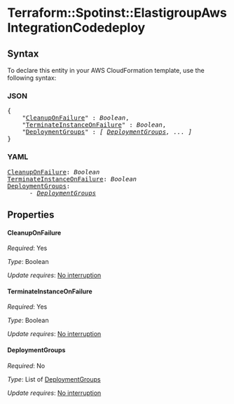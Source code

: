 # Terraform::Spotinst::ElastigroupAws IntegrationCodedeploy

## Syntax

To declare this entity in your AWS CloudFormation template, use the following syntax:

### JSON

<pre>
{
    "<a href="#cleanuponfailure" title="CleanupOnFailure">CleanupOnFailure</a>" : <i>Boolean</i>,
    "<a href="#terminateinstanceonfailure" title="TerminateInstanceOnFailure">TerminateInstanceOnFailure</a>" : <i>Boolean</i>,
    "<a href="#deploymentgroups" title="DeploymentGroups">DeploymentGroups</a>" : <i>[ <a href="integrationcodedeploy-deploymentgroups.md">DeploymentGroups</a>, ... ]</i>
}
</pre>

### YAML

<pre>
<a href="#cleanuponfailure" title="CleanupOnFailure">CleanupOnFailure</a>: <i>Boolean</i>
<a href="#terminateinstanceonfailure" title="TerminateInstanceOnFailure">TerminateInstanceOnFailure</a>: <i>Boolean</i>
<a href="#deploymentgroups" title="DeploymentGroups">DeploymentGroups</a>: <i>
      - <a href="integrationcodedeploy-deploymentgroups.md">DeploymentGroups</a></i>
</pre>

## Properties

#### CleanupOnFailure

_Required_: Yes

_Type_: Boolean

_Update requires_: [No interruption](https://docs.aws.amazon.com/AWSCloudFormation/latest/UserGuide/using-cfn-updating-stacks-update-behaviors.html#update-no-interrupt)

#### TerminateInstanceOnFailure

_Required_: Yes

_Type_: Boolean

_Update requires_: [No interruption](https://docs.aws.amazon.com/AWSCloudFormation/latest/UserGuide/using-cfn-updating-stacks-update-behaviors.html#update-no-interrupt)

#### DeploymentGroups

_Required_: No

_Type_: List of <a href="integrationcodedeploy-deploymentgroups.md">DeploymentGroups</a>

_Update requires_: [No interruption](https://docs.aws.amazon.com/AWSCloudFormation/latest/UserGuide/using-cfn-updating-stacks-update-behaviors.html#update-no-interrupt)

